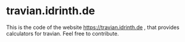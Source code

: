 # travian.idrinth.de

This is the code of the website https://travian.idrinth.de , that provides calculators for travian. Feel free to contribute.
